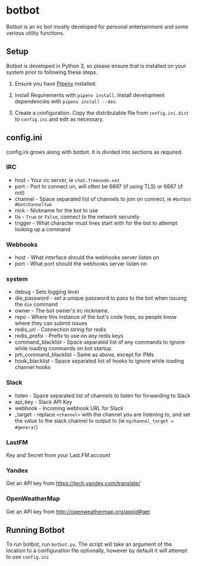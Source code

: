 # botbot
Botbot is an irc bot mostly developed for personal entertainment and some various utility functions.

## Setup
Botbot is developed in Python 3, so please ensure that is installed on your system prior to following these steps.

1. Ensure you have [Pipenv](https://pipenv.readthedocs.io/en/latest/) installed.

2. Install Requirements with `pipenv install`. Install development dependencies with `pipenv install --dev`.

3. Create a configuration. Copy the distributable file from `config.ini.dist` to `config.ini` and edit as necessary.

## config.ini
config.ini grows along with botbot. It is divided into sections as required.
### IRC
* host - Your irc server, ie `chat.freenode.net`
* port - Port to connect on, will often be 6697 (if using TLS) or 6667 (if not)
* channel - Space separated list of channels to join on connect, ie `#botbot #botchanneltwo`
* nick - Nickname for the bot to use
* tls - `True` or `False`, connect to the network securely
* trigger - What character must lines start with for the bot to attempt looking up a command

### Webhooks
* host - What interface should the webhooks server listen on
* port - What port should the webhooks server listen on

### system
* debug - Sets logging level
* die_password - set a unique password to pass to the bot when issuing the `die` command
* owner - The bot owner's irc nickname.
* repo - Where this instance of the bot's code lives, so people know where they can submit issues
* redis_url - Connection string for redis
* redis_prefix - Prefix to use on any redis keys
* command_blacklist - Space separated list of any commands to ignore while loading commands on bot startup.
* pm_command_blacklist - Same as above, except for PMs
* hook_blacklist - Space separated list of hooks to ignore while loading channel hooks

### Slack
* listen - Space separated list of channels to listen for forwarding to Slack
* api_key - Slack API Key
* webhook - Incoming webhook URL for Slack
* <channel>_target - replace `<channel>` with the channel you are listening to, and set the value to the slack channel to output to (ie `mychannel_target = #general`)

### LastFM
Key and Secret from your Last.FM account

### Yandex
Get an API key from https://tech.yandex.com/translate/

### OpenWeatherMap
Get an API key from http://openweathermap.org/appid#get


## Running Botbot
To run botbot, run `botbot.py`. The script will take an argument of the location to a configuration file optionally, however by default it will attempt to use `config.ini`
